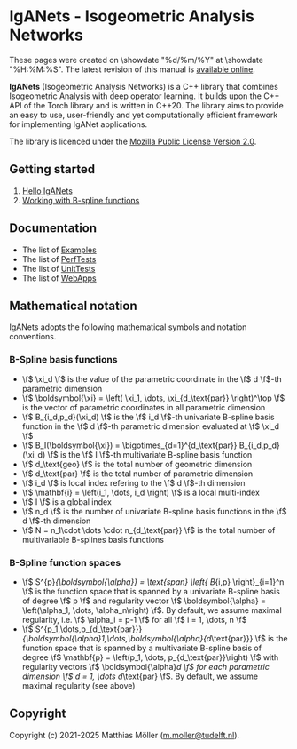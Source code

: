 # IgANets - Isogeometric Analysis Networks

These pages were created on \showdate "%d/%m/%Y" at \showdate
"%H:%M:%S". The latest revision of this manual is <a
href="https://iganets.github.io" target="_parent">available
online</a>.

**IgANets** (Isogeometric Analysis Networks) is a C++ library that
combines Isogeometric Analysis with deep operator learning. It builds
upon the C++ API of the Torch library and is written in C++20. The
library aims to provide an easy to use, user-friendly and yet
computationally efficient framework for implementing IgANet
applications.

The library is licenced under the [Mozilla Public License Version 2.0](https://www.mozilla.org/MPL/2.0).

## Getting started

1. [Hello IgANets](tutorial01.md)
2. [Working with B-spline functions](tutorial02.md)

## Documentation

- The list of [Examples](../examples/README.md)
- The list of [PerfTests](../perftests/README.md)
- The list of [UnitTests](../unittests/README.md)
- The list of [WebApps](../webapps/README.md)

## Mathematical notation

IgANets adopts the following mathematical symbols and notation conventions.

### B-Spline basis functions

- \f$ \xi_d \f$ is the value of the parametric coordinate in the \f$ d \f$-th parametric dimension
- \f$ \boldsymbol{\xi} = \left( \xi_1, \dots, \xi_{d_\text{par}} \right)^\top \f$ is the vector of parametric coordinates in all parametric dimension
- \f$ B_{i_d,p_d}(\xi_d) \f$ is the \f$ i_d \f$-th univariate B-spline basis function in the \f$ d \f$-th parametric dimension evaluated at \f$ \xi_d \f$
- \f$ B_I(\boldsymbol{\xi}) = \bigotimes_{d=1}^{d_\text{par}} B_{i_d,p_d}(\xi_d) \f$ is the \f$ I \f$-th multivariate B-spline basis function
- \f$ d_\text{geo} \f$ is the total number of geometric dimension
- \f$ d_\text{par} \f$ is the total number of parametric dimension
- \f$ i_d \f$ is local index refering to the \f$ d \f$-th dimension
- \f$ \mathbf{i} = \left(i_1, \dots, i_d \right) \f$ is a local multi-index
- \f$ I \f$ is a global index
- \f$ n_d \f$ is the number of univariate B-spline basis functions in the \f$ d \f$-th dimension
- \f$ N = n_1\cdot \dots \cdot n_{d_\text{par}} \f$ is the total number of multivariable B-splines basis functions

### B-Spline function spaces

- \f$ S^{p}_{\boldsymbol{\alpha}} = \text{span} \left\{ B_{i,p} \right\}_{i=1}^n \f$ is the function space that is spanned by a univariate B-spline basis of degree \f$ p \f$ and regularity vector \f$ \boldsymbol{\alpha} = \left(\alpha_1, \dots, \alpha_n\right) \f$. By default, we assume maximal regularity, i.e. \f$ \alpha_i = p-1 \f$ for all \f$ i = 1, \dots, n \f$
- \f$ S^{p_1,\dots,p_{d_\text{par}}}_{\boldsymbol{\alpha}_1,\dots,\boldsymbol{\alpha}_{d_\text{par}}} \f$ is the function space that is spanned by a multivariate B-spline basis of degree \f$ \mathbf{p} = \left(p_1, \dots, p_{d_\text{par}}\right) \f$ with regularity vectors \f$ \boldsymbol{\alpha}_d \f$ for each parametric dimension \f$ d = 1, \dots d_\text{par} \f$. By default, we assume maximal regularity (see above)

## Copyright

Copyright (c) 2021-2025 Matthias Möller (m.moller@tudelft.nl).
